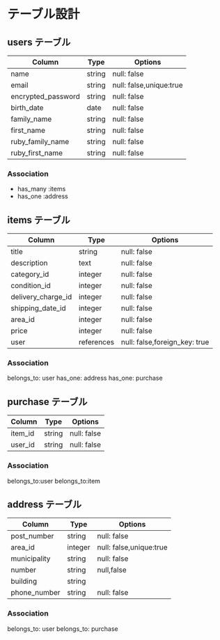 # テーブル設計

## users テーブル

| Column             | Type   | Options     |
| ------------------ | ------ | ----------- |
| name               | string | null: false |
| email              | string | null: false,unique:true|
| encrypted_password | string | null: false |
| birth_date         | date   | null: false |
| family_name        | string | null: false |
| first_name         | string | null: false |
| ruby_family_name   | string | null: false |
| ruby_first_name    | string | null: false |

### Association

- has_many :items
- has_one :address

## items テーブル

| Column              | Type   | Options     |
| ------------------  | ------ | ----------- |
| title                  | string | null: false |
| description            | text   | null: false |
| category_id            | integer | null: false |
| condition_id           | integer | null: false |
| delivery_charge_id     | integer | null: false |
| shipping_date_id       | integer | null: false |
| area_id                | integer | null: false |
| price                  | integer    | null: false |
| user                   | references | null: false,foreign_key: true|

### Association
belongs_to: user
has_one: address
has_one: purchase


## purchase テーブル
| Column             | Type   | Options     |
| ------------------ | ------ | ----------- |
| item_id           | string  | null: false |
| user_id           | string | null: false |

### Association
belongs_to:user
belongs_to:item


## address テーブル

| Column             | Type   | Options     |
| ------------------ | ------ | ----------- |
| post_number        | string  | null: false |
| area_id            | integer | null: false,unique:true|
| municipality       | string  | null: false |
| number             | string  |null,false|
| building           | string  |
| phone_number       | string  | null: false |

### Association
belongs_to: user
belongs_to: purchase
